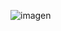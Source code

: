 ![imagen](https://github.com/PbtSystems/.github/assets/68289322/ee587c7c-f194-44cb-9376-5885909530ba)
